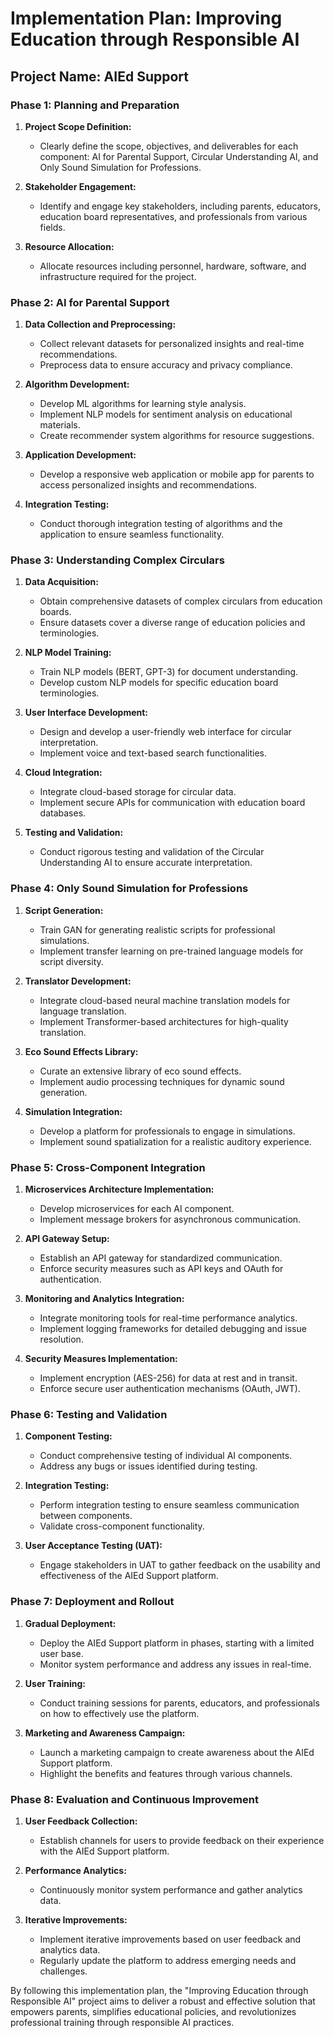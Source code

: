 # Implementation Plan: Improving Education through Responsible AI

## Project Name: AIEd Support

### Phase 1: Planning and Preparation

1. **Project Scope Definition:**
   - Clearly define the scope, objectives, and deliverables for each component: AI for Parental Support, Circular Understanding AI, and Only Sound Simulation for Professions.

2. **Stakeholder Engagement:**
   - Identify and engage key stakeholders, including parents, educators, education board representatives, and professionals from various fields.

3. **Resource Allocation:**
   - Allocate resources including personnel, hardware, software, and infrastructure required for the project.

### Phase 2: AI for Parental Support

1. **Data Collection and Preprocessing:**
   - Collect relevant datasets for personalized insights and real-time recommendations.
   - Preprocess data to ensure accuracy and privacy compliance.

2. **Algorithm Development:**
   - Develop ML algorithms for learning style analysis.
   - Implement NLP models for sentiment analysis on educational materials.
   - Create recommender system algorithms for resource suggestions.

3. **Application Development:**
   - Develop a responsive web application or mobile app for parents to access personalized insights and recommendations.

4. **Integration Testing:**
   - Conduct thorough integration testing of algorithms and the application to ensure seamless functionality.

### Phase 3: Understanding Complex Circulars

1. **Data Acquisition:**
   - Obtain comprehensive datasets of complex circulars from education boards.
   - Ensure datasets cover a diverse range of education policies and terminologies.

2. **NLP Model Training:**
   - Train NLP models (BERT, GPT-3) for document understanding.
   - Develop custom NLP models for specific education board terminologies.

3. **User Interface Development:**
   - Design and develop a user-friendly web interface for circular interpretation.
   - Implement voice and text-based search functionalities.

4. **Cloud Integration:**
   - Integrate cloud-based storage for circular data.
   - Implement secure APIs for communication with education board databases.

5. **Testing and Validation:**
   - Conduct rigorous testing and validation of the Circular Understanding AI to ensure accurate interpretation.

### Phase 4: Only Sound Simulation for Professions

1. **Script Generation:**
   - Train GAN for generating realistic scripts for professional simulations.
   - Implement transfer learning on pre-trained language models for script diversity.

2. **Translator Development:**
   - Integrate cloud-based neural machine translation models for language translation.
   - Implement Transformer-based architectures for high-quality translation.

3. **Eco Sound Effects Library:**
   - Curate an extensive library of eco sound effects.
   - Implement audio processing techniques for dynamic sound generation.

4. **Simulation Integration:**
   - Develop a platform for professionals to engage in simulations.
   - Implement sound spatialization for a realistic auditory experience.

### Phase 5: Cross-Component Integration

1. **Microservices Architecture Implementation:**
   - Develop microservices for each AI component.
   - Implement message brokers for asynchronous communication.

2. **API Gateway Setup:**
   - Establish an API gateway for standardized communication.
   - Enforce security measures such as API keys and OAuth for authentication.

3. **Monitoring and Analytics Integration:**
   - Integrate monitoring tools for real-time performance analytics.
   - Implement logging frameworks for detailed debugging and issue resolution.

4. **Security Measures Implementation:**
   - Implement encryption (AES-256) for data at rest and in transit.
   - Enforce secure user authentication mechanisms (OAuth, JWT).

### Phase 6: Testing and Validation

1. **Component Testing:**
   - Conduct comprehensive testing of individual AI components.
   - Address any bugs or issues identified during testing.

2. **Integration Testing:**
   - Perform integration testing to ensure seamless communication between components.
   - Validate cross-component functionality.

3. **User Acceptance Testing (UAT):**
   - Engage stakeholders in UAT to gather feedback on the usability and effectiveness of the AIEd Support platform.

### Phase 7: Deployment and Rollout

1. **Gradual Deployment:**
   - Deploy the AIEd Support platform in phases, starting with a limited user base.
   - Monitor system performance and address any issues in real-time.

2. **User Training:**
   - Conduct training sessions for parents, educators, and professionals on how to effectively use the platform.

3. **Marketing and Awareness Campaign:**
   - Launch a marketing campaign to create awareness about the AIEd Support platform.
   - Highlight the benefits and features through various channels.

### Phase 8: Evaluation and Continuous Improvement

1. **User Feedback Collection:**
   - Establish channels for users to provide feedback on their experience with the AIEd Support platform.

2. **Performance Analytics:**
   - Continuously monitor system performance and gather analytics data.

3. **Iterative Improvements:**
   - Implement iterative improvements based on user feedback and analytics data.
   - Regularly update the platform to address emerging needs and challenges.

By following this implementation plan, the "Improving Education through Responsible AI" project aims to deliver a robust and effective solution that empowers parents, simplifies educational policies, and revolutionizes professional training through responsible AI practices.